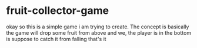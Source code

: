 # fruit-collector-game

okay so this is a simple game i am trying to create. The concept is basically the game will drop some fruit from above and we, the player is in the bottom is suppose to catch it from falling that's it
